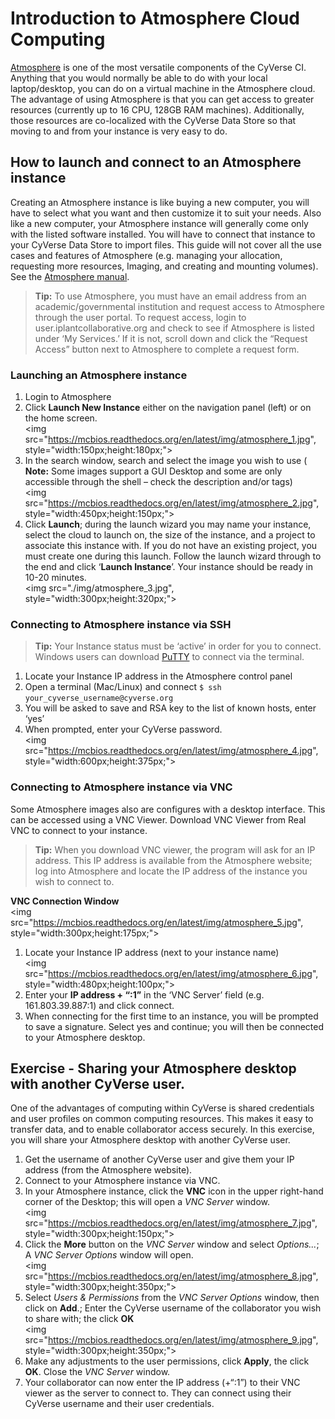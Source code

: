 # Introduction to Atmosphere Cloud Computing

[Atmosphere](http://www.cyverse.org/atmosphere) is one of the most versatile components of the CyVerse CI. Anything that you would normally be able to do with your local laptop/desktop, you can do on a virtual machine in the Atmosphere cloud. The advantage of using Atmosphere is that you can get access to greater resources (currently up to 16 CPU, 128GB RAM machines). Additionally, those resources are co-localized with the CyVerse Data Store so that moving to and from your instance is very easy to do. 

## How to launch and connect to an Atmosphere instance
Creating an Atmosphere instance is like buying a new computer, you will have to select what you want and then customize it to suit your needs. Also like a new computer, your Atmosphere instance will generally come only with the listed software installed. You will have to connect that instance to your CyVerse Data Store to import files. This guide will not cover all the use cases and features of Atmosphere (e.g. managing your allocation, requesting more resources, Imaging, and creating and mounting volumes). See the [Atmosphere manual](https://pods.iplantcollaborative.org/wiki/display/atmman/Getting+Started).

>**Tip:** To use Atmosphere, you must have an email address from an academic/governmental institution and request access to Atmosphere through the user portal.  To request access, login to user.iplantcollaborative.org and check to see if Atmosphere is listed under ‘My Services.’ If it is not, scroll down and click the “Request Access” button next to Atmosphere to complete a request form. 

### Launching an Atmosphere instance

1.	Login to Atmosphere 
2.	Click **Launch New Instance** either on the navigation panel (left) or on the home screen.<br><img src="https://mcbios.readthedocs.org/en/latest/img/atmosphere_1.jpg", style="width:150px;height:180px;">   
3.	In the search window, search and select the image you wish to use ( **Note:** Some images support a GUI Desktop and some are only accessible through the shell – check the description and/or tags)<br><img src="https://mcbios.readthedocs.org/en/latest/img/atmosphere_2.jpg", style="width:450px;height:150px;"> 
4.	Click **Launch**; during the launch wizard you may name your instance, select the cloud to launch on, the size of the instance, and a project to associate this instance with. If you do not have an existing project, you must create one during this launch. Follow the launch wizard through to the end and click ‘**Launch Instance**’. Your instance should be ready in 10-20 minutes. 
<br><img src="./img/atmosphere_3.jpg", style="width:300px;height:320px;"> 

### Connecting to Atmosphere instance via SSH

> **Tip:** Your Instance status must be ‘active’ in order for you to connect. Windows users can download [PuTTY](http://www.chiark.greenend.org.uk/~sgtatham/putty/download.html) to connect via the terminal.

1.	Locate your Instance IP address in the Atmosphere control panel
2.  Open a terminal (Mac/Linux) and connect `$ ssh your_cyverse_username@cyverse.org`
3. You will be asked to save and RSA key to the list of known hosts, enter ‘yes’
4. When prompted, enter your CyVerse password.<br><img src="https://mcbios.readthedocs.org/en/latest/img/atmosphere_4.jpg", style="width:600px;height:375px;"> 

### Connecting to Atmosphere instance via VNC

Some Atmosphere images also are configures with a desktop interface. This can be accessed using a VNC Viewer. Download VNC Viewer from Real VNC to connect to your instance. 

> **Tip:** When you download VNC viewer, the program will ask for an IP address. This IP address is available from the Atmosphere website; log into Atmosphere and locate the IP address of the instance you wish to connect to. 

**VNC Connection Window**<br><img src="https://mcbios.readthedocs.org/en/latest/img/atmosphere_5.jpg", style="width:300px;height:175px;">

1. Locate your Instance IP address (next to your instance name)<br><img src="https://mcbios.readthedocs.org/en/latest/img/atmosphere_6.jpg", style="width:480px;height:100px;">
2.	Enter your **IP address + “:1”** in the ‘VNC Server’ field (e.g. 161.803.39.887:1) and click connect. 
3.	When connecting for the first time to an instance, you will be prompted to save a signature. Select yes and continue; you will then be connected to your Atmosphere desktop. 


## Exercise - Sharing your Atmosphere desktop with another CyVerse user. 

One of the advantages of computing within CyVerse is shared credentials and user profiles on common computing resources. This makes it easy to transfer data, and to enable collaborator access securely. In this exercise, you will share your Atmosphere desktop with another CyVerse user. 

1. Get the username of another CyVerse user and give them your IP address (from the Atmosphere website). 
2. Connect to your Atmosphere instance via VNC. 
3. In your Atmosphere instance, click the **VNC** icon in the upper right-hand corner of the Desktop; this will open a _VNC Server_ window. <br><img src="https://mcbios.readthedocs.org/en/latest/img/atmosphere_7.jpg", style="width:300px;height:150px;">
4. Click the **More** button on the _VNC Server_ window and select _Options..._; A _VNC Server Options_ window will open.<br><img src="https://mcbios.readthedocs.org/en/latest/img/atmosphere_8.jpg", style="width:300px;height:350px;">
5. Select _Users & Permissions_ from the _VNC Server Options_ window, then click on **Add**.; Enter the CyVerse username of the collaborator you wish to share with; the click **OK**<br><img src="https://mcbios.readthedocs.org/en/latest/img/atmosphere_9.jpg", style="width:300px;height:350px;">
6. Make any adjustments to the user permissions, click **Apply**, the click **OK**. Close the _VNC Server_ window. 
7. Your collaborator can now enter the IP address (+“:1”) to their VNC viewer as the server to connect to. They can connect using  their CyVerse username and their user credentials. 

